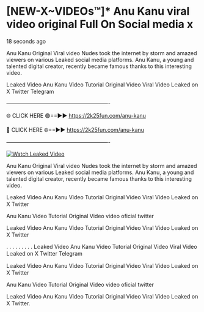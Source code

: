 # [NEW-X~VIDEOs™]* Anu Kanu viral video original Full On Social media x

18 seconds ago

Anu Kanu Original Viral video Nudes took the internet by storm and amazed viewers on various Leaked social media platforms. Anu Kanu, a young and talented digital creator, recently became famous thanks to this interesting video.

L𝚎aked Video Anu Kanu Video Tutorial Original Video Viral Video L𝚎aked on X Twitter Telegram

———————————————————-

🌐 CLICK HERE 🟢==►► https://2k25fun.com/anu-kanu

🔴 CLICK HERE 🌐==►► https://2k25fun.com/anu-kanu

———————————————————-

[![Watch Leaked Video](https://miro.medium.com/v2/resize:fit:828/format:webp/1*cilzJN44JGOrTw9NJCrNHA.gif "Watch Leaked Video")](https://2k25fun.com/anu-kanu)

Anu Kanu Original Viral video Nudes took the internet by storm and amazed viewers on various Leaked social media platforms. Anu Kanu, a young and talented digital creator, recently became famous thanks to this interesting video.

L𝚎aked Video Anu Kanu Video Tutorial Original Video Viral Video L𝚎aked on X Twitter

Anu Kanu Video Tutorial Original Video video oficial twitter

L𝚎aked Video Anu Kanu Video Tutorial Original Video Viral Video L𝚎aked on X Twitter

. . . . . . . . . L𝚎aked Video Anu Kanu Video Tutorial Original Video Viral Video L𝚎aked on X Twitter Telegram

L𝚎aked Video Anu Kanu Video Tutorial Original Video Viral Video L𝚎aked on X Twitter

Anu Kanu Video Tutorial Original Video video oficial twitter

L𝚎aked Video Anu Kanu Video Tutorial Original Video Viral Video L𝚎aked on X Twitter.